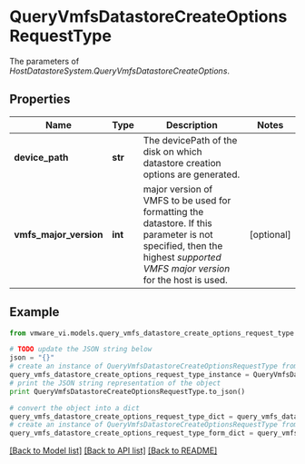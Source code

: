 # QueryVmfsDatastoreCreateOptionsRequestType

The parameters of *HostDatastoreSystem.QueryVmfsDatastoreCreateOptions*. 

## Properties
Name | Type | Description | Notes
------------ | ------------- | ------------- | -------------
**device_path** | **str** | The devicePath of the disk on which datastore creation options are generated.  | 
**vmfs_major_version** | **int** | major version of VMFS to be used for formatting the datastore. If this parameter is not specified, then the highest *supported VMFS major version* for the host is used.  | [optional] 

## Example

```python
from vmware_vi.models.query_vmfs_datastore_create_options_request_type import QueryVmfsDatastoreCreateOptionsRequestType

# TODO update the JSON string below
json = "{}"
# create an instance of QueryVmfsDatastoreCreateOptionsRequestType from a JSON string
query_vmfs_datastore_create_options_request_type_instance = QueryVmfsDatastoreCreateOptionsRequestType.from_json(json)
# print the JSON string representation of the object
print QueryVmfsDatastoreCreateOptionsRequestType.to_json()

# convert the object into a dict
query_vmfs_datastore_create_options_request_type_dict = query_vmfs_datastore_create_options_request_type_instance.to_dict()
# create an instance of QueryVmfsDatastoreCreateOptionsRequestType from a dict
query_vmfs_datastore_create_options_request_type_form_dict = query_vmfs_datastore_create_options_request_type.from_dict(query_vmfs_datastore_create_options_request_type_dict)
```
[[Back to Model list]](../README.md#documentation-for-models) [[Back to API list]](../README.md#documentation-for-api-endpoints) [[Back to README]](../README.md)


